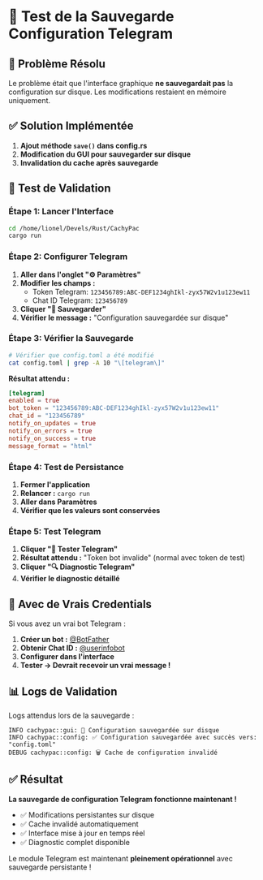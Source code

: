 # 🧪 Test de la Sauvegarde Configuration Telegram

## 🎯 Problème Résolu

Le problème était que l'interface graphique **ne sauvegardait pas** la configuration sur disque. Les modifications restaient en mémoire uniquement.

## ✅ Solution Implémentée

1. **Ajout méthode `save()` dans config.rs**
2. **Modification du GUI pour sauvegarder sur disque**
3. **Invalidation du cache après sauvegarde**

## 🧪 Test de Validation

### Étape 1: Lancer l'Interface
```bash
cd /home/lionel/Devels/Rust/CachyPac
cargo run
```

### Étape 2: Configurer Telegram
1. **Aller dans l'onglet "⚙️ Paramètres"**
2. **Modifier les champs :**
   - Token Telegram: `123456789:ABC-DEF1234ghIkl-zyx57W2v1u123ew11`
   - Chat ID Telegram: `123456789`
3. **Cliquer "💾 Sauvegarder"**
4. **Vérifier le message :** "Configuration sauvegardée sur disque"

### Étape 3: Vérifier la Sauvegarde
```bash
# Vérifier que config.toml a été modifié
cat config.toml | grep -A 10 "\[telegram\]"
```

**Résultat attendu :**
```toml
[telegram]
enabled = true
bot_token = "123456789:ABC-DEF1234ghIkl-zyx57W2v1u123ew11"
chat_id = "123456789"
notify_on_updates = true
notify_on_errors = true
notify_on_success = true
message_format = "html"
```

### Étape 4: Test de Persistance
1. **Fermer l'application**
2. **Relancer :** `cargo run`
3. **Aller dans Paramètres**
4. **Vérifier que les valeurs sont conservées**

### Étape 5: Test Telegram
1. **Cliquer "📱 Tester Telegram"**
2. **Résultat attendu :** "Token bot invalide" (normal avec token de test)
3. **Cliquer "🔍 Diagnostic Telegram"**
4. **Vérifier le diagnostic détaillé**

## 🎯 Avec de Vrais Credentials

Si vous avez un vrai bot Telegram :

1. **Créer un bot :** [@BotFather](https://t.me/BotFather)
2. **Obtenir Chat ID :** [@userinfobot](https://t.me/userinfobot)
3. **Configurer dans l'interface**
4. **Tester → Devrait recevoir un vrai message !**

## 📊 Logs de Validation

Logs attendus lors de la sauvegarde :
```
INFO cachypac::gui: 💾 Configuration sauvegardée sur disque
INFO cachypac::config: ✅ Configuration sauvegardée avec succès vers: "config.toml"
DEBUG cachypac::config: 🗑️ Cache de configuration invalidé
```

## ✅ Résultat

**La sauvegarde de configuration Telegram fonctionne maintenant !**
- ✅ Modifications persistantes sur disque
- ✅ Cache invalidé automatiquement
- ✅ Interface mise à jour en temps réel
- ✅ Diagnostic complet disponible

Le module Telegram est maintenant **pleinement opérationnel** avec sauvegarde persistante !